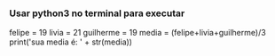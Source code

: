 ### Usar python3 no terminal para executar

felipe = 19
livia = 21
guilherme = 19
media = (felipe+livia+guilherme)/3
print('sua media é: ' + str(media))
